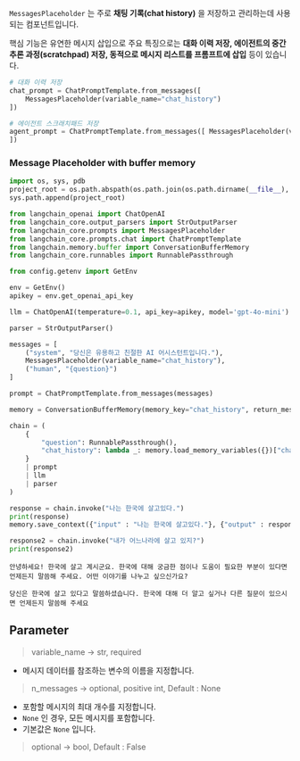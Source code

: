 `MessagesPlaceholder` 는 주로 **채팅 기록(chat history)** 을 저장하고 관리하는데 사용되는 컴포넌트입니다.

핵심 기능은 유연한 메시지 삽입으로 주요 특징으로는 **대화 이력 저장, 에이전트의 중간 추론 과정(scratchpad) 저장, 동적으로 메시지 리스트를 프롬프트에 삽입** 등이 있습니다.


```python
# 대화 이력 저장
chat_prompt = ChatPromptTemplate.from_messages([
    MessagesPlaceholder(variable_name="chat_history")
])

# 에이전트 스크래치패드 저장 
agent_prompt = ChatPromptTemplate.from_messages([ MessagesPlaceholder(variable_name="agent_scratchpad")
])

```

### Message Placeholder with buffer memory

```python
import os, sys, pdb
project_root = os.path.abspath(os.path.join(os.path.dirname(__file__), '..', '..', '..'))
sys.path.append(project_root)

from langchain_openai import ChatOpenAI
from langchain_core.output_parsers import StrOutputParser
from langchain_core.prompts import MessagesPlaceholder
from langchain_core.prompts.chat import ChatPromptTemplate
from langchain.memory.buffer import ConversationBufferMemory
from langchain_core.runnables import RunnablePassthrough

from config.getenv import GetEnv

env = GetEnv()
apikey = env.get_openai_api_key

llm = ChatOpenAI(temperature=0.1, api_key=apikey, model='gpt-4o-mini')

parser = StrOutputParser()

messages = [
    ("system", "당신은 유용하고 친절한 AI 어시스턴트입니다."),
    MessagesPlaceholder(variable_name="chat_history"),
    ("human", "{question}")
]

prompt = ChatPromptTemplate.from_messages(messages)

memory = ConversationBufferMemory(memory_key="chat_history", return_messages=True)

chain = (
    {
        "question": RunnablePassthrough(),
        "chat_history": lambda _: memory.load_memory_variables({})["chat_history"]
    }
    | prompt 
    | llm
    | parser
)

response = chain.invoke("나는 한국에 살고있다.")
print(response)
memory.save_context({"input" : "나는 한국에 살고있다."}, {"output" : response})

response2 = chain.invoke("내가 어느나라에 살고 있지?")
print(response2)
```

```
안녕하세요! 한국에 살고 계시군요. 한국에 대해 궁금한 점이나 도움이 필요한 부분이 있다면 언제든지 말씀해 주세요. 어떤 이야기를 나누고 싶으신가요?

당신은 한국에 살고 있다고 말씀하셨습니다. 한국에 대해 더 알고 싶거나 다른 질문이 있으시면 언제든지 말씀해 주세요
```

## Parameter

> variable_name -> str, required

- 메시지 데이터를 참조하는 변수의 이름을 지정합니다.

> n_messages -> optional, positive int, Default : None

- 포함할 메시지의 최대 개수를 지정합니다.
- `None` 인 경우, 모든 메시지를 포함합니다.
- 기본값은 `None` 입니다.

> optional -> bool, Default : False

